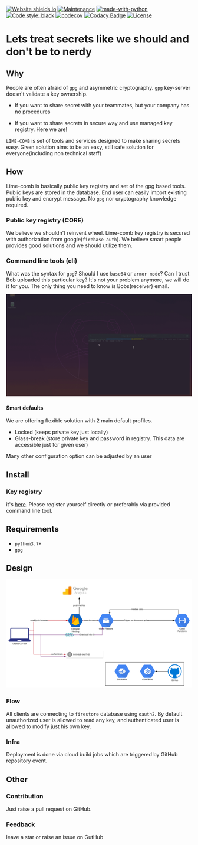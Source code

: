 [![Website shields.io](https://img.shields.io/website-up-down-green-red/http/shields.io.svg)](https://lime-comb.web.app/)
[![Maintenance](https://img.shields.io/badge/Maintained%3F-yes-green.svg)](https://GitHub.com/Naereen/StrapDown.js/graphs/commit-activity)
[![made-with-python](https://img.shields.io/badge/Made%20with-Python-1f425f.svg)](https://www.python.org/)
[![Code style: black](https://img.shields.io/badge/code%20style-black-000000.svg)](https://github.com/psf/black)
[![codecov](https://codecov.io/gh/n0npax/lime-comb/branch/master/graph/badge.svg)](https://codecov.io/gh/n0npax/lime-comb)
[![Codacy Badge](https://api.codacy.com/project/badge/Grade/f46eccc192ce4347b7a6596175c960ee)](https://www.codacy.com/manual/n0npax/lime-comb?utm_source=github.com&utm_medium=referral&utm_content=n0npax/lime-comb&utm_campaign=Badge_Grade)
[![License](https://img.shields.io/:license-mit-blue.svg)](https://badges.mit-license.org)

# Lets treat secrets like we should and don't be to nerdy

## Why

People are often afraid of `gpg` and asymmetric cryptography.
`gpg` key-server doesn't validate a key ownership.

- If you want to share secret with your teammates,
  but your company has no procedures

- If you want to share secrets in secure way and use managed key registry.
  Here we are!

`LIME-COMB` is set of tools and services designed to make sharing secrets easy.
Given solution aims to be an easy,
still safe solution for everyone(including non technical staff)

## How

Lime-comb is basically public key registry and set of the gpg based tools.
Public keys are stored in the database.
End user can easily import existing public key and encrypt message.
No `gpg` nor cryptography knowledge required.

### Public key registry (CORE)

We believe we shouldn't reinvent wheel.
Lime-comb key registry is secured with authorization from google(`firebase auth`).
We believe smart people provides good solutions and we should utilize them.

### Command line tools (cli)

What was the syntax for `gpg`? Should I use `base64` or `armor mode`?
Can I trust Bob uploaded this particular key?
It's not your problem anymore, we will do it for you.
The only thing you need to know is Bobs(receiver) email.

![demo](https://github.com/n0npax/lime-comb/blob/master/images/lime-comb-animation.gif)

#### Smart defaults

We are offering flexible solution with 2 main default profiles.

- Locked (keeps private key just locally)
- Glass-break (store private key and password in registry. This data are accessible just for given user)

Many other configuration option can be adjusted by an user

## Install

### Key registry

it's [here](https://lime-comb.web.app/).
Please register yourself directly or preferably via provided command line tool.

## Requirements

- `python3.7+`
- `gpg`

## Design

![Design diagram](https://github.com/n0npax/lime-comb/blob/master/images/arch_diagram.svg)

### Flow

All clients are connecting to `firestore` database using `oauth2`.
By default unauthorized user is allowed to read any key,
and authenticated user is allowed to modify just his own key.

### Infra

Deployment is done via cloud build jobs which are triggered
by GitHub repository event.

## Other

### Contribution

Just raise a pull request on GitHub.

### Feedback

leave a star or raise an issue on GutHub
